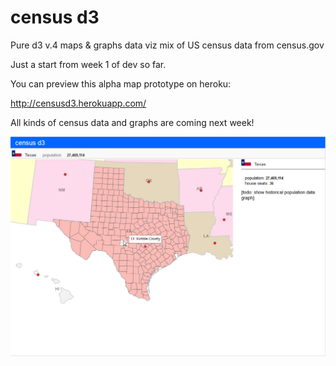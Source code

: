 # census d3

Pure d3 v.4 maps & graphs data viz mix of US census data from census.gov

Just a start from week 1 of dev so far.

You can preview this alpha map prototype on heroku:

http://censusd3.herokuapp.com/

All kinds of census data and graphs are coming next week!

![Alt text](https://github.com/RandomFractals/CensusD3/blob/master/screens/censusd3WFlags.png?raw=true 
 "latest") 